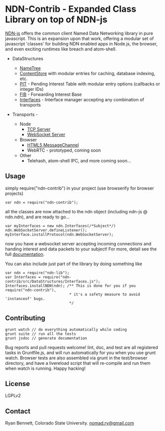 NDN-Contrib - Expanded Class Library on top of NDN-js
=================

[NDN-js](https://github.com/named-data/ndn-js) offers the common client Named Data Networking library in pure javascript. This is an expansion upon that work, offering a modular set of javascript 'classes' for building NDN enabled apps in Node.js, the browser, and even exciting runtimes like breach and atom-shell.

* DataStructures 
  * [NameTree](http://rynomad.github.io/ndn-javascript-data-structures/doc/NameTree.html) 
  * [ContentStore](http://rynomad.github.io/ndn-javascript-data-structures/doc/ContentStore.html) with modular entries for caching, database indexing, etc.
  * [PIT](http://rynomad.github.io/ndn-javascript-data-structures/doc/PIT.html) - Pending Interest Table with modular entry options (callbacks or integer IDs)
  * [FIB](http://rynomad.github.io/ndn-javascript-data-structures/doc/FIB.html) - Forwarding Interest Base
  * [Interfaces](http://rynomad.github.io/ndn-javascript-data-structures/doc/Interfaces.html) - Interface manager accepting any combination of transports

* Transports - 
  * Node
    * [TCP Server](http://rynomad.github.io/ndn-javascript-data-structures/doc/TCPServerTransport.html)
    * [WebSocket Server](http://rynomad.github.io/ndn-javascript-data-structures/doc/WebSocketServerTransport.html)   
  * Browser
    * [HTML5 MessageChannel](http://rynomad.github.io/ndn-javascript-data-structures/doc/MessageChannelTransport.html)
    * WebRTC - prototyped, coming soon
  * Other
    * Telehash, atom-shell IPC, and more coming soon... 

Usage
-----
simply require("ndn-contrib") in your project (use browserify for browser projects)

    var ndn = require("ndn-contrib");

all the classes are now attached to the ndn object (including ndn-js @ ndn.ndn), and are ready to go...

    var myInterfaces = new ndn.Interfaces(/*Subject*/)
    ndn.WebSocketServer.defineListener();
    myInterface.installProtocol(ndn.WebSocketServer);

now you have a websocket server accepting incoming connections and handing interest and data packets to your subject! For more, detail see the full [documentation](http://rynomad.github.io/ndn-javascript-data-structures/doc/index.html).

You can also include just part of the library by doing something like

    var ndn = require("ndn-lib");
    var Interfaces = require("ndn-contrib/src/DataStructures/Interfaces.js");
    Interfaces.installNDN(ndn); /** This is done for you if you require("ndn-contrib"),
                                 * it's a safety measure to avoid 'instanceof' bugs.
                                 */

Contributing
-----------

    grunt watch // do everything automatically while coding
    grunt suite // run all the tests
    grunt jsdoc // generate documentation

Bug reports and pull requests welcome! lint, doc, and test are all registered tasks in Gruntfile.js, and will run automatically for you when you use grunt watch. Browser tests are also assembled via grunt in the test/browser directory, and have a livereload script that will re-compile and run them when watch is running. Happy hacking!

License
-------
LGPLv2

Contact
-------
Ryan Bennett, Colorado State University. nomad.ry@gmail.com
